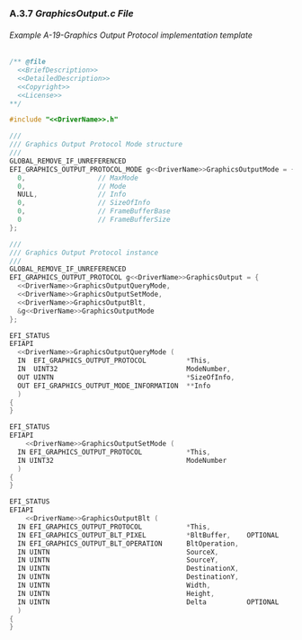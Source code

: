 <!--- @file
  A.3.7 _GraphicsOutput.c File_

  Copyright (c) 2012-2018, Intel Corporation. All rights reserved.<BR>

  Redistribution and use in source (original document form) and 'compiled'
  forms (converted to PDF, epub, HTML and other formats) with or without
  modification, are permitted provided that the following conditions are met:

  1) Redistributions of source code (original document form) must retain the
     above copyright notice, this list of conditions and the following
     disclaimer as the first lines of this file unmodified.

  2) Redistributions in compiled form (transformed to other DTDs, converted to
     PDF, epub, HTML and other formats) must reproduce the above copyright
     notice, this list of conditions and the following disclaimer in the
     documentation and/or other materials provided with the distribution.

  THIS DOCUMENTATION IS PROVIDED BY TIANOCORE PROJECT "AS IS" AND ANY EXPRESS OR
  IMPLIED WARRANTIES, INCLUDING, BUT NOT LIMITED TO, THE IMPLIED WARRANTIES OF
  MERCHANTABILITY AND FITNESS FOR A PARTICULAR PURPOSE ARE DISCLAIMED. IN NO
  EVENT SHALL TIANOCORE PROJECT  BE LIABLE FOR ANY DIRECT, INDIRECT, INCIDENTAL,
  SPECIAL, EXEMPLARY, OR CONSEQUENTIAL DAMAGES (INCLUDING, BUT NOT LIMITED TO,
  PROCUREMENT OF SUBSTITUTE GOODS OR SERVICES; LOSS OF USE, DATA, OR PROFITS;
  OR BUSINESS INTERRUPTION) HOWEVER CAUSED AND ON ANY THEORY OF LIABILITY,
  WHETHER IN CONTRACT, STRICT LIABILITY, OR TORT (INCLUDING NEGLIGENCE OR
  OTHERWISE) ARISING IN ANY WAY OUT OF THE USE OF THIS DOCUMENTATION, EVEN IF
  ADVISED OF THE POSSIBILITY OF SUCH DAMAGE.

-->

### A.3.7 _GraphicsOutput.c File_

###### Example A-19-Graphics Output Protocol implementation template

```c
/** @file
  <<BriefDescription>>
  <<DetailedDescription>>
  <<Copyright>>
  <<License>>
**/

#include "<<DriverName>>.h"

///
/// Graphics Output Protocol Mode structure
///
GLOBAL_REMOVE_IF_UNREFERENCED
EFI_GRAPHICS_OUTPUT_PROTOCOL_MODE g<<DriverName>>GraphicsOutputMode = {
  0,                  // MaxMode
  0,                  // Mode
  NULL,               // Info
  0,                  // SizeOfInfo
  0,                  // FrameBufferBase
  0                   // FrameBufferSize
};

///
/// Graphics Output Protocol instance
///
GLOBAL_REMOVE_IF_UNREFERENCED
EFI_GRAPHICS_OUTPUT_PROTOCOL g<<DriverName>>GraphicsOutput = {
  <<DriverName>>GraphicsOutputQueryMode,
  <<DriverName>>GraphicsOutputSetMode, 
  <<DriverName>>GraphicsOutputBlt,
  &g<<DriverName>>GraphicsOutputMode
};

EFI_STATUS
EFIAPI
  <<DriverName>>GraphicsOutputQueryMode (
  IN  EFI_GRAPHICS_OUTPUT_PROTOCOL          *This,
  IN  UINT32                                ModeNumber,
  OUT UINTN                                 *SizeOfInfo,
  OUT EFI_GRAPHICS_OUTPUT_MODE_INFORMATION  **Info
  )
{
}

EFI_STATUS
EFIAPI
    <<DriverName>>GraphicsOutputSetMode (
  IN EFI_GRAPHICS_OUTPUT_PROTOCOL           *This,
  IN UINT32                                 ModeNumber
  )
{
}

EFI_STATUS
EFIAPI
    <<DriverName>>GraphicsOutputBlt (
  IN EFI_GRAPHICS_OUTPUT_PROTOCOL           *This,
  IN EFI_GRAPHICS_OUTPUT_BLT_PIXEL          *BltBuffer,    OPTIONAL
  IN EFI_GRAPHICS_OUTPUT_BLT_OPERATION      BltOperation,
  IN UINTN                                  SourceX,
  IN UINTN                                  SourceY,
  IN UINTN                                  DestinationX,
  IN UINTN                                  DestinationY,
  IN UINTN                                  Width,
  IN UINTN                                  Height,
  IN UINTN                                  Delta          OPTIONAL
  )
{
}
```
